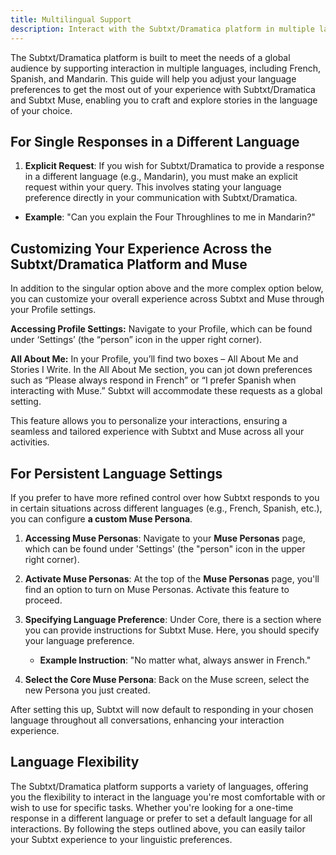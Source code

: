 ```yaml
---
title: Multilingual Support
description: Interact with the Subtxt/Dramatica platform in multiple languages for diverse storytelling
---
```


The Subtxt/Dramatica platform is built to meet the needs of a global audience by supporting interaction in multiple languages, including French, Spanish, and Mandarin. This guide will help you adjust your language preferences to get the most out of your experience with Subtxt/Dramatica and Subtxt Muse, enabling you to craft and explore stories in the language of your choice.

## For Single Responses in a Different Language

1. **Explicit Request**: If you wish for Subtxt/Dramatica to provide a response in a different language (e.g., Mandarin), you must make an explicit request within your query. This involves stating your language preference directly in your communication with Subtxt/Dramatica.

- **Example**: "Can you explain the Four Throughlines to me in Mandarin?"

## Customizing Your Experience Across the Subtxt/Dramatica Platform and Muse

In addition to the singular option above and the more complex option below, you can customize your overall experience across Subtxt and Muse through your Profile settings.

**Accessing Profile Settings:** Navigate to your Profile, which can be found under ‘Settings’ (the “person” icon in the upper right corner).

**All About Me:** In your Profile, you’ll find two boxes – All About Me and Stories I Write. In the All About Me section, you can jot down preferences such as “Please always respond in French” or “I prefer Spanish when interacting with Muse.” Subtxt will accommodate these requests as a global setting.

This feature allows you to personalize your interactions, ensuring a seamless and tailored experience with Subtxt and Muse across all your activities.

## For Persistent Language Settings

If you prefer to have more refined control over how Subtxt responds to you in certain situations across different languages (e.g., French, Spanish, etc.), you can configure **a custom Muse Persona**.

1. **Accessing Muse Personas**: Navigate to your **Muse Personas** page, which can be found under 'Settings' (the "person" icon in the upper right corner).

2. **Activate Muse Personas**: At the top of the **Muse Personas** page, you'll find an option to turn on Muse Personas. Activate this feature to proceed.

3. **Specifying Language Preference**: Under Core, there is a section where you can provide instructions for Subtxt Muse. Here, you should specify your language preference.

    - **Example Instruction**: "No matter what, always answer in French."

4. **Select the Core Muse Persona**: Back on the Muse screen, select the new Persona you just created.

After setting this up, Subtxt will now default to responding in your chosen language throughout all conversations, enhancing your interaction experience.

## Language Flexibility

The Subtxt/Dramatica platform supports a variety of languages, offering you the flexibility to interact in the language you're most comfortable with or wish to use for specific tasks. Whether you're looking for a one-time response in a different language or prefer to set a default language for all interactions. By following the steps outlined above, you can easily tailor your Subtxt experience to your linguistic preferences.
